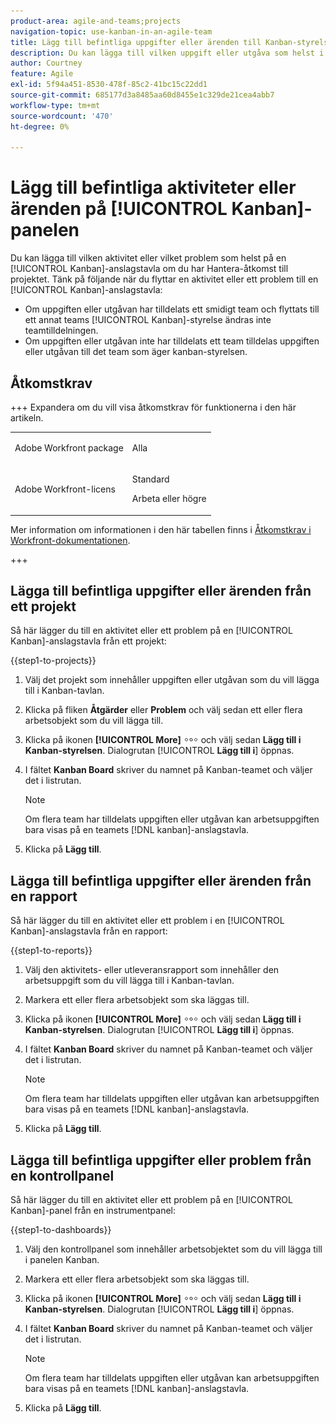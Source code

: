 ```yaml
---
product-area: agile-and-teams;projects
navigation-topic: use-kanban-in-an-agile-team
title: Lägg till befintliga uppgifter eller ärenden till Kanban-styrelsen
description: Du kan lägga till vilken uppgift eller utgåva som helst i en Kanban-tavla om du har behörigheten Hantera för projektet.
author: Courtney
feature: Agile
exl-id: 5f94a451-8530-478f-85c2-41bc15c22dd1
source-git-commit: 685177d3a8485aa60d8455e1c329de21cea4abb7
workflow-type: tm+mt
source-wordcount: '470'
ht-degree: 0%

---
```


# Lägg till befintliga aktiviteter eller ärenden på [!UICONTROL Kanban]-panelen

<!-- Audited: 4/2025 -->

Du kan lägga till vilken aktivitet eller vilket problem som helst på en [!UICONTROL Kanban]-anslagstavla om du har Hantera-åtkomst till projektet. Tänk på följande när du flyttar en aktivitet eller ett problem till en [!UICONTROL Kanban]-anslagstavla:

* Om uppgiften eller utgåvan har tilldelats ett smidigt team och flyttats till ett annat teams [!UICONTROL Kanban]-styrelse ändras inte teamtilldelningen.
* Om uppgiften eller utgåvan inte har tilldelats ett team tilldelas uppgiften eller utgåvan till det team som äger kanban-styrelsen.

## Åtkomstkrav

+++ Expandera om du vill visa åtkomstkrav för funktionerna i den här artikeln.

<table style="table-layout:auto"> 
 <col> 
 </col> 
 <col> 
 </col> 
 <tbody> 
  <tr> 
   <td role="rowheader">Adobe Workfront package</td> 
   <td> <p>Alla</p> </td> 
  </tr> 
  <tr> 
   <td role="rowheader">Adobe Workfront-licens</td> 
   <td> <p>Standard</p> 
   <p>Arbeta eller högre</p> </td> 
  </tr>
 </tbody> 
</table>

Mer information om informationen i den här tabellen finns i [Åtkomstkrav i Workfront-dokumentationen](/help/quicksilver/administration-and-setup/add-users/access-levels-and-object-permissions/access-level-requirements-in-documentation.md).

+++

## Lägga till befintliga uppgifter eller ärenden från ett projekt

Så här lägger du till en aktivitet eller ett problem på en [!UICONTROL Kanban]-anslagstavla från ett projekt:

{{step1-to-projects}}

1. Välj det projekt som innehåller uppgiften eller utgåvan som du vill lägga till i Kanban-tavlan.
1. Klicka på fliken **Åtgärder** eller **Problem** och välj sedan ett eller flera arbetsobjekt som du vill lägga till.
1. Klicka på ikonen **[!UICONTROL More]** ![Mer &#x200B;](assets/more-icon.png) och välj sedan **Lägg till i Kanban-styrelsen**. Dialogrutan [!UICONTROL **Lägg till i**] öppnas.
1. I fältet **Kanban Board** skriver du namnet på Kanban-teamet och väljer det i listrutan.

   >[!NOTE]
   >
   >Om flera team har tilldelats uppgiften eller utgåvan kan arbetsuppgiften bara visas på en teamets [!DNL kanban]-anslagstavla.

1. Klicka på **Lägg till**.


## Lägga till befintliga uppgifter eller ärenden från en rapport

Så här lägger du till en aktivitet eller ett problem i en [!UICONTROL Kanban]-anslagstavla från en rapport:

{{step1-to-reports}}

1. Välj den aktivitets- eller utleveransrapport som innehåller den arbetsuppgift som du vill lägga till i Kanban-tavlan.
1. Markera ett eller flera arbetsobjekt som ska läggas till.
1. Klicka på ikonen **[!UICONTROL More]** ![Mer &#x200B;](assets/more-icon.png) och välj sedan **Lägg till i Kanban-styrelsen**. Dialogrutan [!UICONTROL **Lägg till i**] öppnas.
1. I fältet **Kanban Board** skriver du namnet på Kanban-teamet och väljer det i listrutan.

   >[!NOTE]
   >
   >Om flera team har tilldelats uppgiften eller utgåvan kan arbetsuppgiften bara visas på en teamets [!DNL kanban]-anslagstavla.

1. Klicka på **Lägg till**.



## Lägga till befintliga uppgifter eller problem från en kontrollpanel

Så här lägger du till en aktivitet eller ett problem på en [!UICONTROL Kanban]-panel från en instrumentpanel:

{{step1-to-dashboards}}

1. Välj den kontrollpanel som innehåller arbetsobjektet som du vill lägga till i panelen Kanban.
1. Markera ett eller flera arbetsobjekt som ska läggas till.
1. Klicka på ikonen **[!UICONTROL More]** ![Mer &#x200B;](assets/more-icon.png) och välj sedan **Lägg till i Kanban-styrelsen**. Dialogrutan [!UICONTROL **Lägg till i**] öppnas.
1. I fältet **Kanban Board** skriver du namnet på Kanban-teamet och väljer det i listrutan.

   >[!NOTE]
   >
   >Om flera team har tilldelats uppgiften eller utgåvan kan arbetsuppgiften bara visas på en teamets [!DNL kanban]-anslagstavla.

1. Klicka på **Lägg till**.